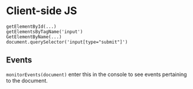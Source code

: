 # Client-side JS




```
getElementById(...)
getElementsByTagName('input')
GetElementByName(...)
document.querySelector('input[type="submit"]')
```

## Events
`monitorEvents(document)`
enter this in the console to see events pertaining to the document.
